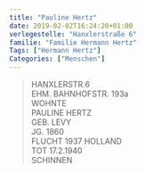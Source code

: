 ```yaml
---
title: "Pauline Hertz"
date: 2019-02-02T16:24:20+01:00
verlegestelle: "Hanxlerstraße 6"
familie: "Familie Hermann Hertz"
Tags: ["Hermann Hertz"]
Categories: ["Menschen"]
---
```


> HANXLERSTR.6 <br />
> EHM. BAHNHOFSTR. 193a <br />
> WOHNTE <br />
> PAULINE HERTZ <br />
> GEB. LEVY <br />
> JG. 1860 <br />
> FLUCHT  1937 HOLLAND <br />
> TOT 17.2.1940 <br />
> SCHINNEN <br />

